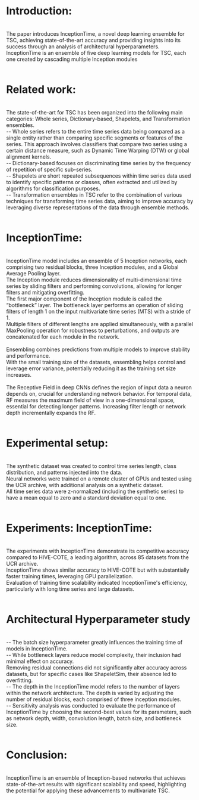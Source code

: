 # Introduction:
<br/>The paper introduces InceptionTime, a novel deep learning ensemble for TSC, achieving state-of-the-art accuracy and providing insights into its success through an analysis of architectural hyperparameters.
<br/>InceptionTime is an ensemble of five deep learning models for TSC, each one created by cascading multiple Inception modules
<br/>
<br/>
# Related work:
<br/>The state-of-the-art for TSC has been organized into the following main categories: Whole series, Dictionary-based, Shapelets, and Transformation ensembles. 
<br/>-- Whole series refers to the entire time series data being compared as a single entity rather than comparing specific segments or features of the series. This approach involves classifiers that compare two series using a certain distance measure, such as Dynamic Time Warping (DTW) or global alignment kernels. 
<br/>-- Dictionary-based focuses on discriminating time series by the frequency of repetition of specific sub-series.
<br/>-- Shapelets are short repeated subsequences within time series data used to identify specific patterns or classes, often extracted and utilized by algorithms for classification purposes.
<br/>-- Transformation ensembles in TSC refer to the combination of various techniques for transforming time series data, aiming to improve accuracy by leveraging diverse representations of the data through ensemble methods.
<br/>
<br/>
# InceptionTime:
<br/>InceptionTime model includes an ensemble of 5 Inception networks, each comprising two residual blocks, three Inception modules, and a Global Average Pooling layer.
<br/>The Inception module reduces dimensionality of multi-dimensional time series by sliding filters and performing convolutions, allowing for longer filters and mitigating overfitting. 
<br/>The first major component of the Inception module is called the “bottleneck” layer. The bottleneck layer performs an operation of sliding filters of length 1 on the input multivariate time series (MTS) with a stride of 1.
<br/>Multiple filters of different lengths are applied simultaneously, with a parallel MaxPooling operation for robustness to perturbations, and outputs are concatenated for each module in the network.
<br/>
<br/>Ensembling combines predictions from multiple models to improve stability and performance. 
<br/>With the small training size of the datasets, ensembling helps control and leverage error variance, potentially reducing it as the training set size increases.
<br/>
<br/>The Receptive Field in deep CNNs defines the region of input data a neuron depends on, crucial for understanding network behavior. For temporal data, RF measures the maximum field of view in a one-dimensional space, essential for detecting longer patterns. Increasing filter length or network depth incrementally expands the RF.
<br/>
<br/>
# Experimental setup:
<br/>The synthetic dataset was created to control time series length, class distribution, and patterns injected into the data. 
<br/>Neural networks were trained on a remote cluster of GPUs and tested using the UCR archive, with additional analysis on a synthetic dataset. 
<br/>All time series data were z-normalized (including the synthetic series) to have a mean equal to zero and a standard deviation equal to one.
<br/>
<br/>
# Experiments: InceptionTime:
<br/>The experiments with InceptionTime demonstrate its competitive accuracy compared to HIVE-COTE, a leading algorithm, across 85 datasets from the UCR archive. 
<br/>InceptionTime shows similar accuracy to HIVE-COTE but with substantially faster training times, leveraging GPU parallelization. 
<br/>Evaluation of training time scalability indicated InceptionTime's efficiency, particularly with long time series and large datasets. 
<br/>
<br/>
# Architectural Hyperparameter study
<br/>-- The batch size hyperparameter greatly influences the training time of models in InceptionTime.
<br/>-- While bottleneck layers reduce model complexity, their inclusion had minimal effect on accuracy. 
<br/>Removing residual connections did not significantly alter accuracy across datasets, but for specific cases like ShapeletSim, their absence led to overfitting.
<br/>-- The depth in the InceptionTime model refers to the number of layers within the network architecture. The depth is varied by adjusting the number of residual blocks, each comprised of three inception modules.
<br/>-- Sensitivity analysis was conducted to evaluate the performance of InceptionTime by choosing the second-best values for its parameters, such as network depth, width, convolution length, batch size, and bottleneck size.
<br/>
<br/>
# Conclusion:
<br/>InceptionTime is an ensemble of Inception-based networks that achieves state-of-the-art results with significant scalability and speed, highlighting the potential for applying these advancements to multivariate TSC.
